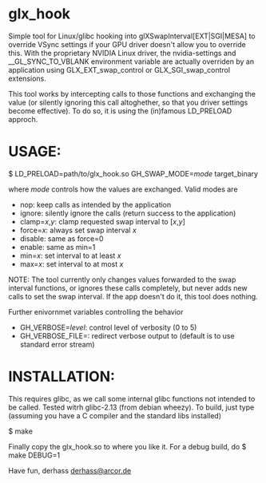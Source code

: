 glx_hook
========

Simple tool for Linux/glibc hooking into glXSwapInterval[EXT|SGI|MESA] to
override VSync settings if your GPU driver doesn't allow you to override
this. With the proprietary NVIDIA Linux driver, the nvidia-settings and
__GL_SYNC_TO_VBLANK environment variable are actually overriden by an
application using GLX_EXT_swap_control or GLX_SGI_swap_control extensions.

This tool works by intercepting calls to those functions and exchanging the
value (or silently ignoring this call altoghether, so that you driver
settings become effective). To do so, it is using the (in)famous LD_PRELOAD
approch.

# USAGE:

$ LD_PRELOAD=path/to/glx_hook.so GH_SWAP_MODE=_mode_ target_binary

where _mode_ controls how the values are exchanged. Valid modes are
* nop: keep calls as intended by the application
* ignore: silently ignore the calls (return success to the application)
* clamp=_x_,_y_: clamp requested swap interval to [_x_,_y_]
* force=_x_: always set swap interval _x_
* disable: same as force=0
* enable: same as min=1
* min=_x_: set interval to at least _x_
* max=_x_: set interval to at most _x_

NOTE: The tool currently only changes values forwarded to the swap interval
functions, or ignores these calls completely, but never adds new calls
to set the swap interval. If the app doesn't do it, this tool does nothing.

Further enivornmet variables controlling the behavior
* GH_VERBOSE=_level_: control level of verbosity (0 to 5)
* GH_VERBOSE_FILE=<file>: redirect verbose output to <file> (default is to use
			   standard error stream)

# INSTALLATION:

This requires glibc, as we call some internal glibc functions not intended to
be called. Tested witrh glibc-2.13 (from debian wheezy). To build, just type
(assuming you have a C compiler and the standard libs installed)

$ make

Finally copy the glx_hook.so to where you like it. For a debug build, do
$ make DEBUG=1

Have fun,
     derhass <derhass@arcor.de>

